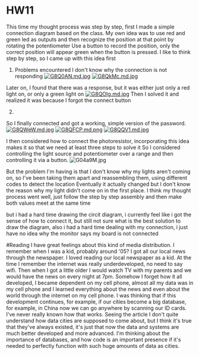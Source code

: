# HW11
 This time my thought process was step by step, first I made a simple connection diagram based on the class.
 My own idea was to use red and green led as outputs and then recognize the position at that point by rotating the potentiometer
 Use a button to record the position, only the correct position will appear green when the button is pressed.
 I like to think step by step, so I came up with this idea first

1. Problems encountered 
I don't know why the connection is not responding
[![G8Q0AN.md.jpg](https://imgpile.com/images/G8Q0AN.md.jpg)](https://imgpile.com/i/G8Q0AN)
[![G8QkMc.md.jpg](https://imgpile.com/images/G8QkMc.md.jpg)](https://imgpile.com/i/G8QkMc)

Later on, I found that there was a response, but it was either just only a red light on, or only a green light on
[![G8QOIg.md.jpg](https://imgpile.com/images/G8QOIg.md.jpg)](https://imgpile.com/i/G8QOIg)
Then I solved it and realized it was because I forgot the connect button

2.
So I finally connected and got a working, simple version of the password.
[![G8QWeW.md.jpg](https://imgpile.com/images/G8QWeW.md.jpg)](https://imgpile.com/i/G8QWeW)
[![G8QFCP.md.png](https://imgpile.com/images/G8QFCP.md.png)](https://imgpile.com/i/G8QFCP)
[![G8QQV1.md.jpg](https://imgpile.com/images/G8QQV1.md.jpg)](https://imgpile.com/i/G8QQV1)

I then considered how to connect the photoresistor, incorporating this idea makes it so that we need at least three steps to solve it
So I considered controlling the light source and potentiometer over a range and then controlling it via a button.
![G04a9M.jpg](https://imgpile.com/images/G04a9M.jpg)

But the problem I'm having is that I don't know why my lights aren't coming on, so I've been taking them apart and reassembling them, using different codes to detect the location
Eventually it actually changed but I don't know the reason why my light didn't come on in the first place.
I think my thought process went well, just follow the step by step assembly and then make both values meet at the same time

but i had a hard time drawing the circit diagram, i currently feel like i got the sense of 
how to connect it, but still not sure what is the best solution to draw the diagram, also i had a hard time
dealing with my connection, i just have no idea why the monitor says my board is not connected  


#Reading 
I have great feelings about this kind of media distribution. I remember when I was a kid, probably around '05? I got all our local news through the newspaper. I loved reading our local newspaper as a kid. At the time I remember the internet was really underdeveloped, no need to say wifi. Then when I got a little older I would watch TV with my parents and we would have the news on every night at 7pm. Somehow I forget how it all developed, I became dependent on my cell phone, almost all my data was in my cell phone and I learned everything about the news and even about the world through the internet on my cell phone. I was thinking that if this development continues, for example, if our cities become a big database, for example, in China now we can go anywhere by scanning our ID cards. I've never really known how that works. Seeing the article I don't quite understand how data cities are supposed to come about, but I think it's true that they've always existed, it's just that now the data and systems are much better developed and more advanced. I'm thinking about the importance of databases, and how code is an important presence if it's needed to perfectly function with such huge amounts of data as cities.